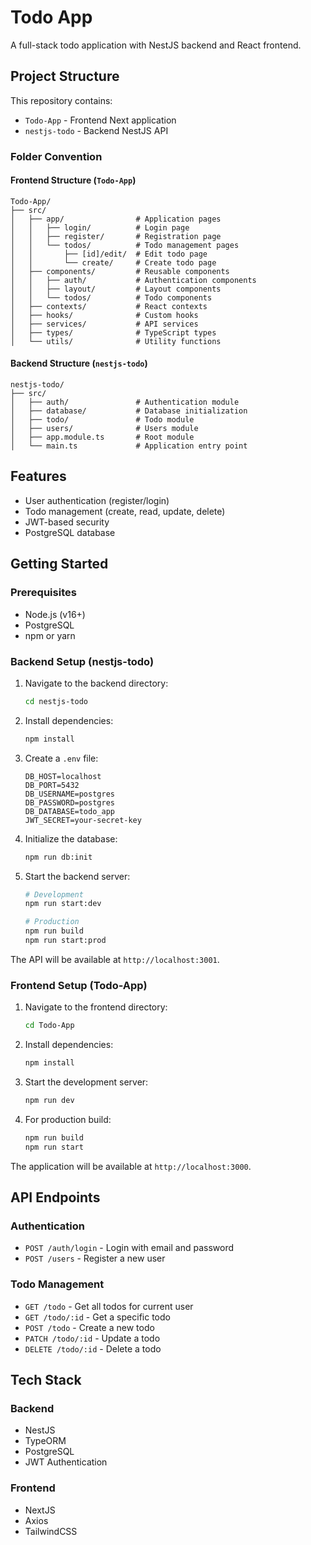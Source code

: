 # Todo App

A full-stack todo application with NestJS backend and React frontend.

## Project Structure

This repository contains:

- `Todo-App` - Frontend Next application
- `nestjs-todo` - Backend NestJS API

### Folder Convention

#### Frontend Structure (`Todo-App`)

```
Todo-App/
├── src/
│   ├── app/                # Application pages
│   │   ├── login/          # Login page
│   │   ├── register/       # Registration page
│   │   └── todos/          # Todo management pages
│   │       ├── [id]/edit/  # Edit todo page
│   │       └── create/     # Create todo page
│   ├── components/         # Reusable components
│   │   ├── auth/           # Authentication components
│   │   ├── layout/         # Layout components
│   │   └── todos/          # Todo components
│   ├── contexts/           # React contexts
│   ├── hooks/              # Custom hooks
│   ├── services/           # API services
│   ├── types/              # TypeScript types
│   └── utils/              # Utility functions
```

#### Backend Structure (`nestjs-todo`)

```
nestjs-todo/
├── src/
│   ├── auth/               # Authentication module
│   ├── database/           # Database initialization
│   ├── todo/               # Todo module
│   ├── users/              # Users module
│   ├── app.module.ts       # Root module
│   └── main.ts             # Application entry point
```

## Features

- User authentication (register/login)
- Todo management (create, read, update, delete)
- JWT-based security
- PostgreSQL database

## Getting Started

### Prerequisites

- Node.js (v16+)
- PostgreSQL
- npm or yarn

### Backend Setup (nestjs-todo)

1. Navigate to the backend directory:
   ```bash
   cd nestjs-todo
   ```

2. Install dependencies:
   ```bash
   npm install
   ```

3. Create a `.env` file:
   ```
   DB_HOST=localhost
   DB_PORT=5432
   DB_USERNAME=postgres
   DB_PASSWORD=postgres
   DB_DATABASE=todo_app
   JWT_SECRET=your-secret-key
   ```

4. Initialize the database:
   ```bash
   npm run db:init
   ```

5. Start the backend server:
   ```bash
   # Development
   npm run start:dev
   
   # Production
   npm run build
   npm run start:prod
   ```

The API will be available at `http://localhost:3001`.

### Frontend Setup (Todo-App)

1. Navigate to the frontend directory:
   ```bash
   cd Todo-App
   ```

2. Install dependencies:
   ```bash
   npm install
   ```

3. Start the development server:
   ```bash
   npm run dev
   ```

4. For production build:
   ```bash
   npm run build
   npm run start
   ```

The application will be available at `http://localhost:3000`.

## API Endpoints

### Authentication
- `POST /auth/login` - Login with email and password
- `POST /users` - Register a new user

### Todo Management
- `GET /todo` - Get all todos for current user
- `GET /todo/:id` - Get a specific todo
- `POST /todo` - Create a new todo
- `PATCH /todo/:id` - Update a todo
- `DELETE /todo/:id` - Delete a todo

## Tech Stack

### Backend
- NestJS
- TypeORM
- PostgreSQL
- JWT Authentication

### Frontend
- NextJS
- Axios
- TailwindCSS
